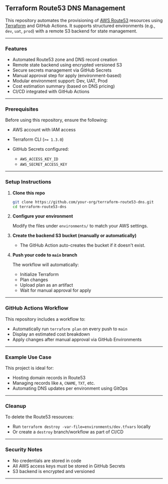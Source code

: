 ##  Terraform Route53 DNS Management

This repository automates the provisioning of [AWS Route53](https://aws.amazon.com/route53/) resources using [Terraform](https://www.terraform.io/) and GitHub Actions. It supports structured environments (e.g., `dev`, `uat`, `prod`) with a remote S3 backend for state management.

---

###  Features

*  Automated Route53 zone and DNS record creation
*  Remote state backend using encrypted versioned S3
*  Secure secrets management via GitHub Secrets
*  Manual approval step for apply (environment-based)
*  Modular environment support: Dev, UAT, Prod
*  Cost estimation summary (based on DNS pricing)
*  CI/CD integrated with GitHub Actions

---

###  Prerequisites

Before using this repository, ensure the following:

* AWS account with IAM access
* Terraform CLI (`>= 1.3.0`)
* GitHub Secrets configured:

  * `AWS_ACCESS_KEY_ID`
  * `AWS_SECRET_ACCESS_KEY`

---

###  Setup Instructions

1. **Clone this repo**

   ```bash
   git clone https://github.com/your-org/terraform-route53-dns.git
   cd terraform-route53-dns
   ```

2. **Configure your environment**

   Modify the files under `environments/` to match your AWS settings.

3. **Create the backend S3 bucket (manually or automatically)**

   * The GitHub Action auto-creates the bucket if it doesn't exist.

4. **Push your code to `main` branch**

   The workflow will automatically:

   * Initialize Terraform
   * Plan changes
   * Upload plan as an artifact
   * Wait for manual approval for apply

---

###  GitHub Actions Workflow

This repository includes a workflow to:

* Automatically run `terraform plan` on every push to `main`
* Display an estimated cost breakdown
* Apply changes after manual approval via GitHub Environments

---

###  Example Use Case

This project is ideal for:

* Hosting domain records in Route53
* Managing records like `A`, `CNAME`, `TXT`, etc.
* Automating DNS updates per environment using GitOps

---

###  Cleanup

To delete the Route53 resources:

* Run `terraform destroy -var-file=environments/dev.tfvars` locally
* Or create a `destroy` branch/workflow as part of CI/CD

---

###  Security Notes

* No credentials are stored in code
* All AWS access keys must be stored in GitHub Secrets
* S3 backend is encrypted and versioned

---






